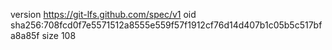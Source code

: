 version https://git-lfs.github.com/spec/v1
oid sha256:708fcd0f7e5571512a8555e559f57f1912cf76d14d407b1c05b5c517bfa8a85f
size 108
